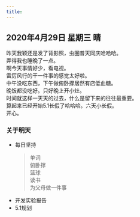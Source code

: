 ```yaml
---
title: 
---
```

## 2020年4月29日 星期三 晴
昨天我颖还是发了背影照，虫圈普天同庆哈哈哈。  
弄得我也睡晚了一点。  
啊今天事情好少，看电视。  
雷厉风行的干一件事的感觉太好啦。  
中午没吃东西，下午做俯卧撑居然有店低血糖。  
晚饭都没吃好。只好晚上开小灶。  
时间就这样一天天的过去，什么是留下来的往往最重要。  
算起来已经开始5.1长假了哈哈哈。六天小长假。  
开心。  
### 关于明天
* 每日坚持
	> 单词  
	> 俯卧撑  
	> 篮球  
	> 读书  
	> 为父母做一件事
* 开发实验报告  
* 5.1规划  